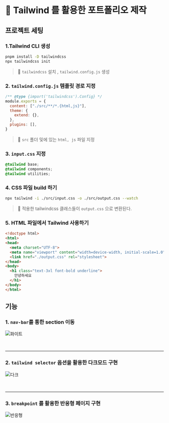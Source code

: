 # 📌 Tailwind 를 활용한 포트폴리오 제작

## 프로젝트 세팅

### 1.Tailwind CLI 생성

```bash
pnpm install -D tailwindcss
npx tailwindcss init 
```

> 📒 `tailwindcss` 설치 , `tailwind.config.js` 생성 

### 2. `tailwind.config.js` 템플릿 경로 지정

```js
/** @type {import('tailwindcss').Config} */
module.exports = {
  content: ["./src/**/*.{html,js}"],
  theme: {
    extend: {},
  },
  plugins: [],
}
```

> 📒 `src` 폴더 및에 있는 `html, js` 파일 지정 

### 3. `input.css` 지정

```css
@tailwind base;
@tailwind components;
@tailwind utilities;
```

### 4. CSS 파일 build 하기 

```bash
npx tailwind -i ./src/input.css -o ./src/output.css --watch
```

> 📒 적용한 tailwindcss 클래스들이 `output.css` 으로 변환된다. 

### 5. HTML 파일에서 Tailwind 사용하기 

```html 
<!doctype html>
<html>
<head>
  <meta charset="UTF-8">
  <meta name="viewport" content="width=device-width, initial-scale=1.0">
  <link href="./output.css" rel="stylesheet">
</head>
<body>
  <h1 class="text-3xl font-bold underline">
    안녕하세요
  </h1>
</body>
</html>
```

## 기능

### 1. `nav-bar`를 통한 section 이동 

![화이트](https://github.com/user-attachments/assets/98768192-f7fe-4062-b171-6372a918127f)

<br>
<hr>

### 2. `tailwind selector` 옵션을 활용한 다크모드 구현

![다크](https://github.com/user-attachments/assets/7299c72a-bf46-49e1-b0f1-641d968c6c03)

<br>
<hr>

### 3. `breakpoint` 를 활용한 반응형 페이지 구현

![반응형](https://github.com/user-attachments/assets/d401c435-7d4c-44ba-a8ca-0dad42a08a27)


